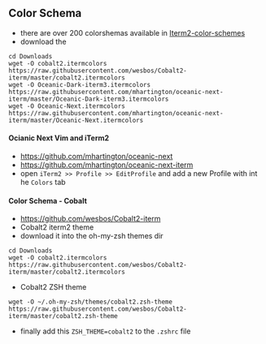 ## Color Schema

- there are over 200 colorshemas available in [Iterm2-color-schemes](https://iterm2colorschemes.com/)
- download the 

```
cd Downloads
wget -O cobalt2.itermcolors https://raw.githubusercontent.com/wesbos/Cobalt2-iterm/master/cobalt2.itermcolors
wget -O Oceanic-Dark-iterm3.itermcolors  https://raw.githubusercontent.com/mhartington/oceanic-next-iterm/master/Oceanic-Dark-iterm3.itermcolors
wget -O Oceanic-Next.itermcolors https://raw.githubusercontent.com/mhartington/oceanic-next-iterm/master/Oceanic-Next.itermcolors
```


#### Ocianic Next Vim and iTerm2
- https://github.com/mhartington/oceanic-next 
- https://github.com/mhartington/oceanic-next-iterm
- open `iTerm2 >> Profile >> EditProfile` and add a new Profile with int he `Colors` tab


#### Color Schema - Cobalt
- https://github.com/wesbos/Cobalt2-iterm
- Cobalt2 iterm2 theme
- download it into the oh-my-zsh themes dir
```
cd Downloads
wget -O cobalt2.itermcolors https://raw.githubusercontent.com/wesbos/Cobalt2-iterm/master/cobalt2.itermcolors
```

- Cobalt2 ZSH theme
```
wget -O ~/.oh-my-zsh/themes/cobalt2.zsh-theme https://raw.githubusercontent.com/wesbos/Cobalt2-iterm/master/cobalt2.zsh-theme
```
- finally add this `ZSH_THEME=cobalt2` to the `.zshrc` file
